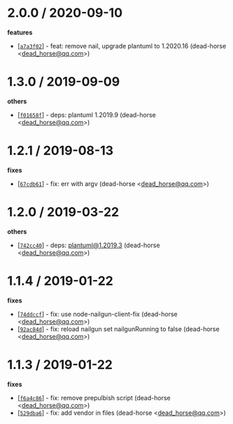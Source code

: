 
2.0.0 / 2020-09-10
==================

**features**
  * [[`a7a3f02`](http://github.com/yuque/node-plantuml/commit/a7a3f02efe630afc045d8a84499a9c9dd1050e3c)] - feat: remove nail, upgrade plantuml to 1.2020.16 (dead-horse <<dead_horse@qq.com>>)

1.3.0 / 2019-09-09
==================

**others**
  * [[`f01658f`](http://github.com/yuque/node-plantuml/commit/f01658ff5bfdc60d137efb9f2a2d28212d4cf524)] - deps: plantuml 1.2019.9 (dead-horse <<dead_horse@qq.com>>)

1.2.1 / 2019-08-13
==================

**fixes**
  * [[`67cdb61`](http://github.com/yuque/node-plantuml/commit/67cdb61f981c494bf7725b7df7ab553dad53d90c)] - fix: err with argv (dead-horse <<dead_horse@qq.com>>)

1.2.0 / 2019-03-22
==================

**others**
  * [[`742cc40`](http://github.com/dead-horse/node-plantuml/commit/742cc400c3d63efa4a93f096ef526577f516b911)] - deps: plantuml@1.2019.3 (dead-horse <<dead_horse@qq.com>>)

1.1.4 / 2019-01-22
==================

**fixes**
  * [[`74ddccf`](http://github.com/dead-horse/node-plantuml/commit/74ddccf4df9dec2804f82bdc7dfb83aa0cdafc20)] - fix: use node-nailgun-client-fix (dead-horse <<dead_horse@qq.com>>)
  * [[`92ac84d`](http://github.com/dead-horse/node-plantuml/commit/92ac84d738d52d73651170584f1b1211004f2f3f)] - fix: reload nailgun set nailgunRunning to false (dead-horse <<dead_horse@qq.com>>)

1.1.3 / 2019-01-22
==================

**fixes**
  * [[`f6a4c86`](http://github.com/dead-horse/node-plantuml/commit/f6a4c860ee43194676ee71d6b5996b5d6bf17eda)] - fix: remove prepulbish script (dead-horse <<dead_horse@qq.com>>)
  * [[`529dba6`](http://github.com/dead-horse/node-plantuml/commit/529dba64d6d707c38269721b0b23bc00d1c7f450)] - fix: add vendor in files (dead-horse <<dead_horse@qq.com>>)
